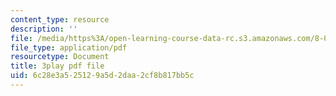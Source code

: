 ```yaml
---
content_type: resource
description: ''
file: /media/https%3A/open-learning-course-data-rc.s3.amazonaws.com/8-04-quantum-physics-i-spring-2016/6c28e3a525129a5d2daa2cf8b817bb5c_XF6FAEi_54I.pdf
file_type: application/pdf
resourcetype: Document
title: 3play pdf file
uid: 6c28e3a5-2512-9a5d-2daa-2cf8b817bb5c
---
```

